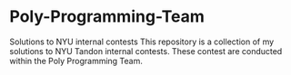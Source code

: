 # Poly-Programming-Team
Solutions to NYU internal contests
This repository is a collection of my solutions to NYU Tandon internal contests. These contest are conducted within the Poly Programming Team.
